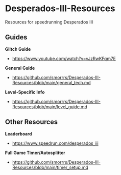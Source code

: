 # Desperados-III-Resources
Resources for speedrunning Desperados III

## Guides

**Glitch Guide**
* https://www.youtube.com/watch?v=vJzRwKFqm7E

**General Guide**
* https://github.com/smorrrs/Desperados-III-Resources/blob/main/general_tech.md

**Level-Specific Info**
* https://github.com/smorrrs/Desperados-III-Resources/blob/main/level_guide.md


## Other Resources

**Leaderboard**
* https://www.speedrun.com/desperados_iii

**Full Game Timer/Autosplitter**
* https://github.com/smorrrs/Desperados-III-Resources/blob/main/timer_setup.md
